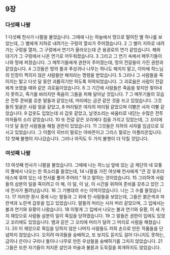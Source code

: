 ## 9장
### 다섯째 나팔
1 다섯째 천사가 나팔을 불었습니다. 그때에 나는 하늘에서 땅으로 떨어진 별 하나를 보았는데, 그 별에게 지하로 내려가는 구렁의 열쇠가 주어졌습니다.
2 그 별이 지하로 내려가는 구렁을 열자, 그 구렁에서 연기가 올라오는데 큰 용광로의 연기 같았습니다. 해와 대기가 그 구렁에서 나온 연기로 어두워졌습니다.
3 그리고 그 연기 속에서 메뚜기들이 나와 땅에 퍼졌습니다. 그 메뚜기들에게 권한이 주어졌는데, 땅의 전갈들이 가진 권한과 같았습니다.
4 그것들은 땅의 풀과 푸성귀나 나무는 하나도 해치지 말고, 이마에 하느님의 인장이 찍히지 않은 사람들만 해치라는 명령을 받았습니다.
5 그러나 그 사람들을 죽이지는 말고 다섯 달 동안 괴롭히기만 하도록 허락되었습니다. 그 괴로움은 사람이 전갈에게 쏘였을 때와 같은 괴로움이었습니다.
6 그 기간에 사람들은 죽음을 찾지만 찾아내지 못하고, 죽기를 바라지만 죽음이 그들을 피해 달아날 것입니다.
7 그 메뚜기들의 모습은 전투 준비를 갖춘 말들과 같았는데, 머리에는 금관 같은 것을 쓰고 있었습니다. 그것들의 얼굴은 사람 얼굴 같았고,
8 머리털은 여자의 머리털 같았으며 이빨은 사자 이빨 같았습니다.
9 갑옷도 입었는데 쇠 갑옷 같았고, 날갯소리는 싸움터로 내닫는 수많은 전투 마차들의 소리 같았습니다.
10 또 전갈 같은 꼬리에다 침을 가지고 있었는데, 그 꼬리에 다섯 달 동안 사람들을 해칠 권한이 있었습니다.
11 그것들은 지하의 사자를 임금으로 모시고 있었습니다. 그 이름이 히브리 말로는 아바똔이고 그리스 말로는 아폴리온입니다.
12 첫째 불행이 지나갔습니다. 그러나 아직도 두 가지 불행이 더 닥칠 것입니다.
### 여섯째 나팔
13 여섯째 천사가 나팔을 불었습니다. 그때에 나는 하느님 앞에 있는 금 제단의 네 모퉁이 뿔에서 나오는 한 목소리를 들었는데,
14 나팔을 가진 여섯째 천사에게 “큰 강 유프라테스에 묶여 있는 네 천사를 풀어 주어라.” 하고 말하는 것이었습니다.
15 그리하여 사람들의 삼분의 일을 죽이려고 이 해, 이 달, 이 날, 이 시간을 위하여 준비를 갖추고 있던 그 네 천사가 풀려났습니다.
16 그 기병대의 수는 이억이었습니다. 나는 그 수를 들었습니다.
17 이러한 환시 중에 나는 말들과 그 위에 탄 사람들을 보았는데, 그들은 붉은색과 파란색과 노란색 갑옷을 입고 있었습니다. 말들의 머리는 사자 머리 같았으며, 그 입에서는 불과 연기와 유황이 나왔습니다.
18 이렇게 그 입에서 나오는 불과 연기와 유황, 이 세 가지 재앙으로 사람들 삼분의 일이 죽임을 당하였습니다.
19 그 말들은 권한이 입에도 있었고 꼬리에도 있었습니다. 뱀과 같은 그 꼬리에 머리가 달려 그 머리로 사람을 해쳤습니다.
20 이 재앙으로 죽임을 당하지 않은 나머지 사람들도 저희 손으로 만든 작품들을 단념하지 않았습니다. 오히려 마귀들을 숭배하고, 또 보지도 듣지도 걸어 다니지도 못하는, 금이나 은이나 구리나 돌이나 나무로 만든 우상들을 숭배하기를 그치지 않았습니다.
21 그들은 또한 자기들이 저지른 살인과 마술과 불륜과 도둑질을 회개하지도 않았습니다.

